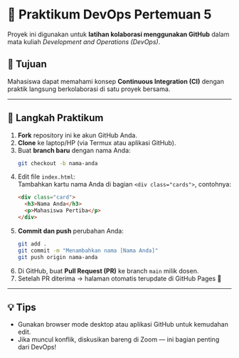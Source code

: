 # 🧩 Praktikum DevOps Pertemuan 5

Proyek ini digunakan untuk **latihan kolaborasi menggunakan GitHub** dalam mata kuliah *Development and Operations (DevOps)*.

## 🎯 Tujuan
Mahasiswa dapat memahami konsep **Continuous Integration (CI)** dengan praktik langsung berkolaborasi di satu proyek bersama.

---

## 📘 Langkah Praktikum

1. **Fork** repository ini ke akun GitHub Anda.  
2. **Clone** ke laptop/HP (via Termux atau aplikasi GitHub).  
3. Buat **branch baru** dengan nama Anda:
   ```bash
   git checkout -b nama-anda
   ```
4. Edit file `index.html`:  
   Tambahkan kartu nama Anda di bagian `<div class="cards">`, contohnya:
   ```html
   <div class="card">
     <h3>Nama Anda</h3>
     <p>Mahasiswa Pertiba</p>
   </div>
   ```
5. **Commit dan push** perubahan Anda:
   ```bash
   git add .
   git commit -m "Menambahkan nama [Nama Anda]"
   git push origin nama-anda
   ```
6. Di GitHub, buat **Pull Request (PR)** ke branch `main` milik dosen.  
7. Setelah PR diterima → halaman otomatis terupdate di GitHub Pages 🎉  

---

## 💡 Tips
- Gunakan browser mode desktop atau aplikasi GitHub untuk kemudahan edit.  
- Jika muncul konflik, diskusikan bareng di Zoom — ini bagian penting dari DevOps!

